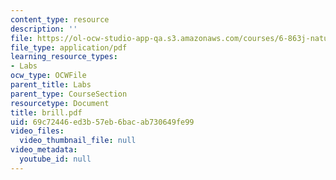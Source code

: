 ```yaml
---
content_type: resource
description: ''
file: https://ol-ocw-studio-app-qa.s3.amazonaws.com/courses/6-863j-natural-language-and-the-computer-representation-of-knowledge-spring-2003/69c72446ed3b57eb6bacab730649fe99_brill.pdf
file_type: application/pdf
learning_resource_types:
- Labs
ocw_type: OCWFile
parent_title: Labs
parent_type: CourseSection
resourcetype: Document
title: brill.pdf
uid: 69c72446-ed3b-57eb-6bac-ab730649fe99
video_files:
  video_thumbnail_file: null
video_metadata:
  youtube_id: null
---
```

